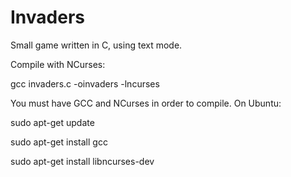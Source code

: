 # Invaders
Small game written in C, using text mode.

Compile with NCurses:

gcc invaders.c -oinvaders -lncurses

You must have GCC and NCurses in order to compile.
On Ubuntu:

sudo apt-get update

sudo apt-get install gcc

sudo apt-get install libncurses-dev
